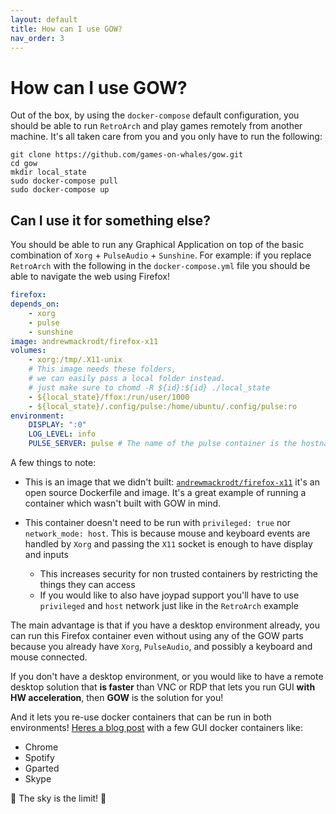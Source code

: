 ```yaml
---
layout: default
title: How can I use GOW?
nav_order: 3
---
```

# How can I use GOW?

Out of the box, by using the `docker-compose` default configuration, you should be able to run `RetroArch` and play games remotely from another machine. It's all taken care from you and you only have to run the following:

```
git clone https://github.com/games-on-whales/gow.git
cd gow
mkdir local_state
sudo docker-compose pull
sudo docker-compose up
```

## Can I use it for something else?

You should be able to run any Graphical Application on top of the basic combination of `Xorg` + `PulseAudio` + `Sunshine`. For example: if you replace `RetroArch` with the following in the `docker-compose.yml` file you should be able to navigate the web using Firefox! 

```yaml
firefox:
depends_on: 
    - xorg
    - pulse
    - sunshine
image: andrewmackrodt/firefox-x11
volumes:       
    - xorg:/tmp/.X11-unix
    # This image needs these folders, 
    # we can easily pass a local folder instead.
    # just make sure to chomd -R ${id}:${id} ./local_state
    - ${local_state}/ffox:/run/user/1000
    - ${local_state}/.config/pulse:/home/ubuntu/.config/pulse:ro
environment: 
    DISPLAY: ":0"
    LOG_LEVEL: info
    PULSE_SERVER: pulse # The name of the pulse container is the hostname in the virtual network
```

A few things to note:
 - This is an image that we didn't built: [`andrewmackrodt/firefox-x11`](https://github.com/andrewmackrodt/dockerfiles/tree/master/firefox-x11) it's an open source Dockerfile and image. It's a great example of running a container which wasn't built with GOW in mind.

 - This container doesn't need to be run with `privileged: true` nor `network_mode: host`. This is because mouse and keyboard events are handled by `Xorg` and passing the `X11` socket is enough to have display and inputs
    - This increases security for non trusted containers by restricting the things they can access
    - If you would like to also have joypad support you'll have to use `privileged` and `host` network just like in the `RetroArch` example

The main advantage is that if you have a desktop environment already, you can run this Firefox container even without using any of the GOW parts because you already have `Xorg`, `PulseAudio`, and possibly a keyboard and mouse connected.

If you don't have a desktop environment, or you would like to have a remote desktop solution that **is faster** than VNC or RDP that lets you run GUI **with HW acceleration**, then **GOW** is the solution for you! 

And it lets you re-use docker containers that can be run in both environments! [Heres a blog post](https://blog.jessfraz.com/post/docker-containers-on-the-desktop/#guis) with a few GUI docker containers like:
- Chrome
- Spotify
- Gparted
- Skype

🚀 The sky is the limit! 🚀
